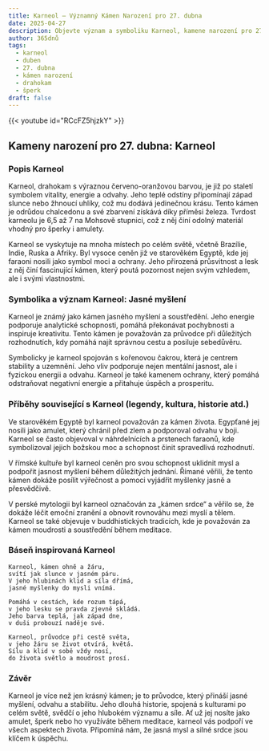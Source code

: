 ```yaml
---
title: Karneol – Významný Kámen Narození pro 27. dubna
date: 2025-04-27
description: Objevte význam a symboliku Karneol, kamene narození pro 27. dubna, který symbolizuje Jasné myšlení. Přečtěte si legendy a inspirující příběhy.
author: 365dnů
tags:
  - karneol
  - duben
  - 27. dubna
  - kámen narození
  - drahokam
  - šperk
draft: false
---
```


{{< youtube id="RCcFZ5hjzkY" >}}

## Kameny narození pro 27. dubna: Karneol

### Popis Karneol

Karneol, drahokam s výraznou červeno-oranžovou barvou, je již po staletí symbolem vitality, energie a odvahy. Jeho teplé odstíny připomínají západ slunce nebo žhnoucí uhlíky, což mu dodává jedinečnou krásu. Tento kámen je odrůdou chalcedonu a své zbarvení získává díky příměsi železa. Tvrdost karneolu je 6,5 až 7 na Mohsově stupnici, což z něj činí odolný materiál vhodný pro šperky i amulety.

Karneol se vyskytuje na mnoha místech po celém světě, včetně Brazílie, Indie, Ruska a Afriky. Byl vysoce ceněn již ve starověkém Egyptě, kde jej faraoni nosili jako symbol moci a ochrany. Jeho přirozená průsvitnost a lesk z něj činí fascinující kámen, který poutá pozornost nejen svým vzhledem, ale i svými vlastnostmi.

### Symbolika a význam Karneol: Jasné myšlení

Karneol je známý jako kámen jasného myšlení a soustředění. Jeho energie podporuje analytické schopnosti, pomáhá překonávat pochybnosti a inspiruje kreativitu. Tento kámen je považován za průvodce při důležitých rozhodnutích, kdy pomáhá najít správnou cestu a posiluje sebedůvěru.

Symbolicky je karneol spojován s kořenovou čakrou, která je centrem stability a uzemnění. Jeho vliv podporuje nejen mentální jasnost, ale i fyzickou energii a odvahu. Karneol je také kamenem ochrany, který pomáhá odstraňovat negativní energie a přitahuje úspěch a prosperitu.

### Příběhy související s Karneol (legendy, kultura, historie atd.)

Ve starověkém Egyptě byl karneol považován za kámen života. Egypťané jej nosili jako amulet, který chránil před zlem a podporoval odvahu v boji. Karneol se často objevoval v náhrdelnících a prstenech faraonů, kde symbolizoval jejich božskou moc a schopnost činit spravedlivá rozhodnutí.

V římské kultuře byl karneol ceněn pro svou schopnost uklidnit mysl a podpořit jasnost myšlení během důležitých jednání. Římané věřili, že tento kámen dokáže posílit výřečnost a pomoci vyjádřit myšlenky jasně a přesvědčivě.

V perské mytologii byl karneol označován za „kámen srdce“ a věřilo se, že dokáže léčit emoční zranění a obnovit rovnováhu mezi myslí a tělem. Karneol se také objevuje v buddhistických tradicích, kde je považován za kámen moudrosti a soustředění během meditace.

### Báseň inspirovaná Karneol

```
Karneol, kámen ohně a žáru,  
svítí jak slunce v jasném páru.  
V jeho hlubinách klid a síla dřímá,  
jasné myšlenky do mysli vnímá.

Pomáhá v cestách, kde rozum tápá,  
v jeho lesku se pravda zjevně skládá.  
Jeho barva teplá, jak západ dne,  
v duši probouzí naděje své.

Karneol, průvodce při cestě světa,  
v jeho žáru se život otvírá, květá.  
Sílu a klid v sobě vždy nosí,  
do života světlo a moudrost prosí.
```

### Závěr

Karneol je více než jen krásný kámen; je to průvodce, který přináší jasné myšlení, odvahu a stabilitu. Jeho dlouhá historie, spojená s kulturami po celém světě, svědčí o jeho hlubokém významu a síle. Ať už jej nosíte jako amulet, šperk nebo ho využíváte během meditace, karneol vás podpoří ve všech aspektech života. Připomíná nám, že jasná mysl a silné srdce jsou klíčem k úspěchu.